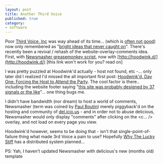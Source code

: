 ```yaml
---
layout: post
title: Another Third Voice
published: true
category:
- software
---
```

Poor [Third Voice, Inc](http://web.archive.org/web/19991013034242/http://thirdvoice.com/) was way ahead of its time... (which is [often not good](http://en.wikipedia.org/wiki/Apple_Newton)) now only remembered as "[bright ideas that never caught on](http://www.theregister.co.uk/2004/06/11/five_years_ago/)". There's recently been a revival / rehash of the website-overlay-comments idea. First, with [Newsmasher greasemonkey script](http://blog.yanime.org/articles/2005/03/28/newsmashing-aka-3rd-voice-redux), now with [http://hoodwink.d/](http://hoodwink.d/) [this link won't work for you? read on]  
  
I was pretty puzzled at Hoodwink'd actually - host not found, etc -... only later did I realized I'd missed the all important first post: [Hoodwink'd, Day One: Forcing the Host to Attend the Party](http://redhanded.hobix.com/-h/hoodwinkDDayOneForcingTheHostToAttendTheParty.html). The cool factor is there.. including the website footer saying "[this site was probably designed by 37 signals or the like](http://feeds.feedburner.com/projectionist?m=102)"... one thing bugs me.  
  
I didn't have bandwidth (nor dream) to host a world of comments, Newsmasher (term was coined by [Paul Boutin](http://slate.msn.com/id/2114791/)) merely piggyback'd on the hosting and community of [del.icio.us](http://del.icio.us) - and in order not to abuse delicious, Newsmasher would only display "comments" after clicking on the \<c... /\> overlay, and not load on every page you view.  
  
Hoodwink'd however, seems to be doing that - isn't that single-point-of-failure thing what made 3rd Voice a pain to use? Hopefully [Why The Lucky Stiff](http://redhanded.hobix.com/) has a distributed system planned...   
  
PS: Yah, I haven't updated Newsmasher with delicious's new (months old) template

